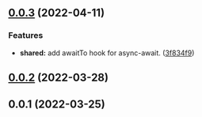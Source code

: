 ## [0.0.3](https://github.com/potjs/pot/compare/shared@0.0.2...shared@0.0.3) (2022-04-11)


### Features

* **shared:** add awaitTo hook for async-await. ([3f834f9](https://github.com/potjs/pot/commit/3f834f90ab0bb2bdcc93164aa40336ed28febe54))



## [0.0.2](https://github.com/potjs/pot/compare/shared@0.0.1...shared@0.0.2) (2022-03-28)



## 0.0.1 (2022-03-25)



